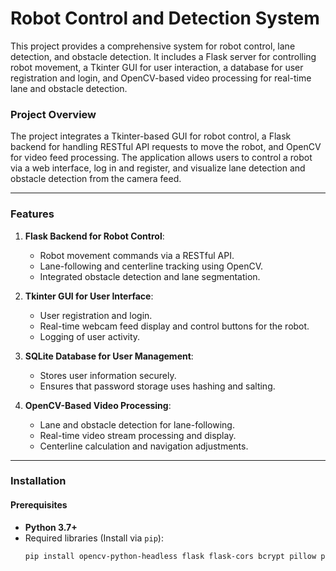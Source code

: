 # Robot Control and Detection System

This project provides a comprehensive system for robot control, lane detection, and obstacle detection. It includes a Flask server for controlling robot movement, a Tkinter GUI for user interaction, a database for user registration and login, and OpenCV-based video processing for real-time lane and obstacle detection.


### Project Overview

The project integrates a Tkinter-based GUI for robot control, a Flask backend for handling RESTful API requests to move the robot, and OpenCV for video feed processing. The application allows users to control a robot via a web interface, log in and register, and visualize lane detection and obstacle detection from the camera feed.

---

### Features

1. **Flask Backend for Robot Control**:
   - Robot movement commands via a RESTful API.
   - Lane-following and centerline tracking using OpenCV.
   - Integrated obstacle detection and lane segmentation.

2. **Tkinter GUI for User Interface**:
   - User registration and login.
   - Real-time webcam feed display and control buttons for the robot.
   - Logging of user activity.

3. **SQLite Database for User Management**:
   - Stores user information securely.
   - Ensures that password storage uses hashing and salting.

4. **OpenCV-Based Video Processing**:
   - Lane and obstacle detection for lane-following.
   - Real-time video stream processing and display.
   - Centerline calculation and navigation adjustments.

---

### Installation

#### Prerequisites

- **Python 3.7+**
- Required libraries (Install via `pip`):
  ```bash
  pip install opencv-python-headless flask flask-cors bcrypt pillow pytz
